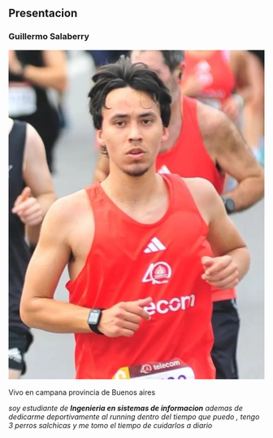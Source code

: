 ## Presentacion

### Guillermo Salaberry

![foto](461703693_549831467498084_7438535624405054278_n.jpg)

Vivo en campana provincia de Buenos aires 

*soy estudiante de **Ingenieria en sistemas de informacion** ademas de dedicarme deportivamente al running dentro del tiempo que puedo , tengo 3 perros salchicas y me tomo el tiempo de cuidarlos a diario*
